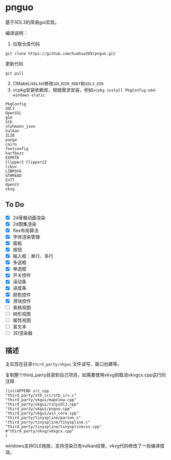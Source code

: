 ﻿# pnguo
基于SDL3的简易gui实现。

编译说明：
1. 拉取仓库代码
```
git clone https://github.com/huahua369/pnguo.git
```
更新代码
```
git pull
```
2. CMakeLists.txt修改`SDL3DIR_ROOT`和`SDL3_DIR`
3. vcpkg安装依赖库，根据需求安装，例如```vcpkg install PkgConfig:x64-windows-static```
```
PkgConfig
SDL3
OpenSSL
glm
Stb
nlohmann_json
Vulkan
ZLIB
pango
cairo
fontconfig
harfbuzz
EXPRTK
Clipper2 Clipper2Z
libuv
LIBRSVG
GTHREAD
EnTT
OpenCV
vkvg
```

## To Do 

- [x] 2d骨骼动画渲染
- [x] 2d图集渲染
- [x] flex布局算法
- [x] 字体渲染管理
- [x] 面板
- [x] 按钮
- [x] 输入框：单行、多行
- [x] 多选框
- [x] 单选框
- [x] 开关控件
- [x] 滚动条 
- [x] 进度条
- [x] 颜色控件
- [x] 滑块控件
- [ ] 表格视图
- [ ] 树形视图
- [ ] 属性视图
- [ ] 富文本
- [ ] 3D渲染器

## 描述
主实现在目录`third_party/vkgui` 文件读写、窗口创建等。

复制整个third_party目录到自己项目，如需要使用vkvg则取消vkvgcx.cpp这行的注释
```
list(APPEND src_cpp   
"third_party/stb_src/stb_src.c" 
"third_party/vkgui/mapView.cpp"
"third_party/vkgui/tinysdl3.cpp"
"third_party/vkgui/pnguo.cpp"
"third_party/vkgui/win_core.cpp" 
"third_party/tinyspline/parson.c"
"third_party/tinyspline/tinyspline.c"
"third_party/tinyspline/tinysplinecxx.cpp" 
#"third_party/vkvg/vkvgcx.cpp"  
)
```

windows支持OLE拖放，支持渲染已有vulkan纹理，vkvg代码修改了一些编译错误。

